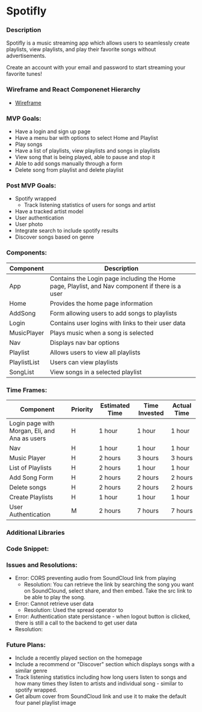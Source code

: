 # Spotifly

### Description

Spotifly is a music streaming app which allows users to seamlessly create playlists, view playlists, and play their favorite songs without advertisements.

Create an account with your email and password to start streaming your favorite tunes!


### Wireframe and React Componenet Hierarchy

- [Wireframe](https://viewer.diagrams.net/?tags=%7B%7D&highlight=0000ff&edit=_blank&layers=1&nav=1#R7V1td6rGFv41rtv7IVnACOpHE5O2d6VtVrPa236cAFFOkLEwvp1f3xkdUNjbKFHGMclZ60TZIMLz7Nmz3wZb5Ha8%2BDGlk9EvLAjjlmMFixYZtBzHIZYnXqRkuZbYttteS4ZpFCjZRvAUfQ%2BV0FLSaRSEWelAzljMo0lZ6LMkCX1ektE0ZfPyYS8sLn%2FrhA5DIHjyaQyl%2F48CPlpLu661kf8URsNR%2Fs22pfaMaX6wEmQjGrD5lojctchtyhhfvxsvbsNYopfjsv7c%2FY69xYWlYcIP%2BcDPlPz2d%2FB6%2B6337bfxlM9m36PgSpExo%2FFU3fCfYcojcf9CessSTqMkTNUN8GWOSjaPxjFNxNbNfBTx8GlCfblrLrRAyEZ8HIstW7zNOE25otUhQgAvW93JTHxxuNgSqdv4MWTjkKdLcYjaSxSiuU511PZ8i6D8mNEWOW6uVFQpxbA49QY38UZBVwNGF8AIIEvZNAlCeRJrP2oQpDfZ24%2FcsozcFlK2hyDV7jaFVAcg9ZM4s5loOQeiRZoCqwfAegpp6o%2FMhMs9EC6nKbjy4b2F12NMl3GU8cxMyBDLpRkyB0D2IOASEvYi%2FhTwXV9fm4lg79Ax2phFswmqdcisaQRg7UNny3ZjgHk75gDrUTpjZqG2qOjU7qnB6yAgeo2B2AFAhYHwXNUmS%2FmIDVlC47uN9KYM5eaYB8YmCsBvIedL5a%2FRKWdleMNFxP%2BSH7921dbfW3sGC3Xm1cZSbdSjJGPT1A%2FfunHlawm%2Fchi%2BdcL8QAnLmxSnYUx5NCs7%2FKcnDPqIf2SIkRCnErHNAZ41zSbrgOclWkhOG9P9Tqei%2By7QfRfzthtT%2FS5AchBlPpsZZ3J3GI%2FugcajuSkLOpZvIGebg5zjtc9sd4to1XToHOsA6LQiB11NM5EjxiEHPUwzkasOV%2BL1zj1cYYLLTOiqwxWFTitytXJaBg3X8yMH45vfQ1%2FcdbxUIbWArAqluFlezZym7DW8ZTFLhSRhq2zrSxTHFRGNo2EiNuU3CA%2BI3MxUBrevdoyjIIh3OZRlB6kxw1B1IQk0qT2Eo8Yyaw7MQwqO2HgcrtD43OwQAkeQXnaghw8oMSU6csrYtTswOsKyK41hl594O2nMkqGQ%2FJy8sE%2Bm2d5%2BcrQm9DvQk7u8elsHqSJprrd1oHOirYxUcHg5daQOnO30FkbqY3ZoMak5zOAcdNbKSH0IkTQTDmGvMQxhnkljaaQ%2BYuevjXTh7J1rmmmYmVoZ6doAqcuujOSc7C2NdJWXvLc0kh9oSGkkv5yzl0bqa79ptZEehBLAaAx4poVOPeidf5jQqT47psVOvVqp3HNOidVcrm0jnpiFYFcITw8eDJg2foX1K0Vipw%2Bu3sQ%2BgCS95gdGaRei4E4bsQ02gp2Td0GcHjwYrq1t9zEAAkXWiCjiRqOINgYo0nyKAfrBzYTdqxBjn3kaLOaILWL68fN0%2FNmYIZ5rGjOwN2RAuWxs7AcXX1WqT5Db3j90unoJgtHRYJqKCJcln42cjmnkONYBDQfZiE7k22i8Wra1zU4VZC4TN4X0gT6H8SPLohXXZPDMOGdjcUAsd9xQ%2F3W4Aj6nsuWQl9U%2Fccjqy%2Fp5VGxhIbK6nsGIc7kurS%2BhcO79IGlfRz5LXiJBaXrti2907gPKqXiR8ky%2BsiR%2F68pu%2FNWOq0k8za78KPXjUDbpd68nYuoV2saSvLgjjm1SPbpV7xiqh4O5I82pB%2ByqEFZVCFSIfiX%2Bs0kogbTGLFgV1OaRuFa56C81dXbURqhXJZRAQu22XmsM450LKIb2qnHj%2BVcfFoPzw6S8C904XYZaffSRRQnfsnO9shPZqYRT65y7%2BtCGptrnWafkwXlWdBd3c4QGEOh6PrBhZKpbs2X2nPY71KJGlNAtE2MjzQt6owQCndCW48VcwSLpylfBe%2F9M5erwG7J5K94N5asskCSrtN36o%2BJa1p9e7wa818p76KOnyBzl9CBFa6J3WiJYnrk2P480y%2BYsDT4YP1h5Vzc%2FME7ATV2t7uR3OmLvsUjVkqEHIdXabWkT6FoPWPIfqeojOpP5C5rIP74vEBVXcy%2B9bmnzHeuPifkzTNN8OpUhgi1J1pvnQPtnyyas4Cs3XHLH1dqyifDVctqTxdqcVQxbfqLnXLBuvCus3HP1wH2Wzwx9gfpx9GNJsBS%2BXjXAlvk1pQabcuKXKjiV5JqHmATNTicsGjSnCmo6tn4Q7IXcH%2F33SydaSOIAexiP3nnChVHjJWRgrF4JSAP60W0X5qovPAOT68ZXBuZADUCaxy7HR64VRrr1XSOvc70%2FD5MzqMn4nSTONzIPU58gA%2FMwLlYP%2FBh5mOP5MSAP48KswW6DpyUX8w67ZFwuxoVFsX6chjRYvpWNER63PPMFpPubJtS8ZIyrMxmzNQK%2FQi4YKViINuRdW5q0AeZkfmVc8Xw7Cv1XeQq5wnBaeBYWLSwAp6%2FhavQnwUouoDCUvv1jvjaddsctm2ss8tPbxOAgTQyAkLoLbhqAznGryQfEgWhj0LUbW%2BvoWHAsqGYedEHCe12zU2FIqj5yG8nwosu9mlM%2F5JG3fTFkj10tqgU9JMTQjR7SsLurH9Q4%2FFzEV9WNn9Oca7Nu7qOtvMHvklyXBuhvV9eUEezZ0XrnPuTJx%2FhKBPPGDjL76R47%2B9NP%2B8aO7bw5djhrbZ5Tcab8R309rywKtjuHLp5srvUYeXTvRMEKnzVwbl1vV8tMHuKl2FjvdmPVEQd54ncOIPSWzQMQexaNZgBhlHFJACKeim4AYRImB5BcAIDYXK8ZQPxRPsc%2FmEbHdO8heR%2FN033O1naokbKJkAzYXGZ0nsJYZgG2Z%2BzP4tu61c4pD1ucorVhxkF7pyqEhEnQlz8xJpGNaZZFfpmedwK3t%2BJ%2B4MNljizMu9VRRKoe1sGl%2BcqjRHrVx1ycrjb%2FcJP8dTcl30eEz%2F4XTl3XjedX5%2BpyASMAofuNZGcFNb0LjVAgkSFgcpNLZSCV0d%2BtKV8tLjg40InPG%2F2oXHSJPrLrBHXfPaOoDo87qr4EyUQ2VfVFLxfONXdxdByWjWHnVG05nKkx7E4SnuPXi6TAE3ocemXHquWQ%2B3v7xuo3iGvPOFjhrPkLS4f0yHU2TeHnuqYBqLPsX3Rcj2eTD9NtfWL3qcF2a7G5%2BR3f9XS7%2BTlkcvcv)


### MVP Goals:

- Have a login and sign up page
- Have a menu bar with options to select Home and Playlist
- Play songs
- Have a list of playlists, view playlists and songs in playlists
- View song that is being played, able to pause and stop it
- Able to add songs manually through a form 
- Delete song from playlist and delete playlist


### Post MVP Goals:

- Spotify wrapped
    - Track listening statistics of users for songs and artist
- Have a tracked artist model
- User authentication
- User photo
- Integrate search to include spotify results 
- Discover songs based on genre 


### Components:

| Component    | Description                                                              |
| ------------ | ------------------------------------------------------------------------ |
| App          | Contains the Login page including the Home page, Playlist, and Nav component if there is a user |
| Home       | Provides the home page information                           |
| AddSong    | Form allowing users to add songs to playlists           |
| Login      | Contains user logins with links to their user data                            |
| MusicPlayer     | Plays music when a song is selected                      |
| Nav        | Displays nav bar options                                                |
| Playlist | Allows users to view all playlists                                      |
| PlaylistList  | Users can view playlists                                |
| SongList | View songs in a selected playlist |

### Time Frames:

| Component        | Priority | Estimated Time | Time Invested | Actual Time |
| ---------------- | -------- | -------------- | ------------- | ----------- |
| Login page with Morgan, Eli, and Ana as users | H        | 1 hour        | 1 hour       | 1 hour     |
| Nav       | H        | 1 hour      | 1 hour        | 1 hour      |
| Music Player            | H        | 2 hours        | 3 hours        | 3 hours      |
| List of Playlists         | H        | 2 hours        | 1 hour        | 1 hour      |
| Add Song Form         | H        | 2 hours        | 2 hours       | 2 hours     |
| Delete songs          | H | 2 hours | 2 hours | 2 hours |
| Create Playlists | H | 1 hour | 1 hour | 1 hour |
| User Authentication | M | 2 hours | 7 hours | 7 hours |

### Additional Libraries


### Code Snippet:


### Issues and Resolutions:

- Error: CORS preventing audio from SoundCloud link from playing
    -  Resolution: You can retrieve the link by searching the song you want on SoundClound, select share, and then embed. Take the src link to be able to play the song.
- Error: Cannot retrieve user data
    - Resolution: Used the spread operator to 
- Error: Authentication state persistance - when logout button is clicked, there is still a call to the backend to get user data
- Resolution:

### Future Plans:
- Include a recently played section on the homepage
- Include a recommend or "Discover" section which displays songs with a similar genre
- Track listening statistics including how long users listen to songs and how many times they listen to artists and individual song - similar to spotify wrapped.
- Get album cover from SoundCloud link and use it to make the default four panel playlist image

